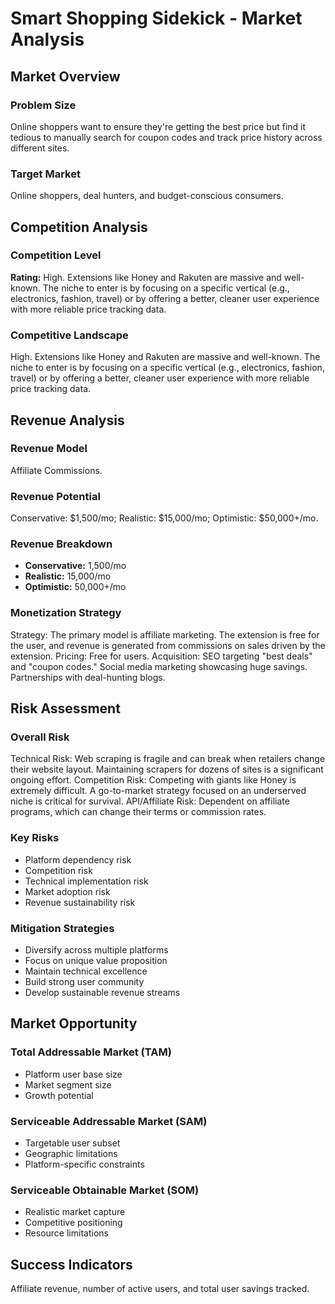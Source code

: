 # Smart Shopping Sidekick - Market Analysis

## Market Overview

### Problem Size
Online shoppers want to ensure they're getting the best price but find it tedious to manually search for coupon codes and track price history across different sites.

### Target Market
Online shoppers, deal hunters, and budget-conscious consumers.

## Competition Analysis

### Competition Level
**Rating:** High. Extensions like Honey and Rakuten are massive and well-known. The niche to enter is by focusing on a specific vertical (e.g., electronics, fashion, travel) or by offering a better, cleaner user experience with more reliable price tracking data.

### Competitive Landscape
High. Extensions like Honey and Rakuten are massive and well-known. The niche to enter is by focusing on a specific vertical (e.g., electronics, fashion, travel) or by offering a better, cleaner user experience with more reliable price tracking data.

## Revenue Analysis

### Revenue Model
Affiliate Commissions.

### Revenue Potential
Conservative: $1,500/mo; Realistic: $15,000/mo; Optimistic: $50,000+/mo.

### Revenue Breakdown
- **Conservative:** 1,500/mo
- **Realistic:** 15,000/mo
- **Optimistic:** 50,000+/mo

### Monetization Strategy
Strategy: The primary model is affiliate marketing. The extension is free for the user, and revenue is generated from commissions on sales driven by the extension. Pricing: Free for users. Acquisition: SEO targeting "best deals" and "coupon codes." Social media marketing showcasing huge savings. Partnerships with deal-hunting blogs.

## Risk Assessment

### Overall Risk
Technical Risk: Web scraping is fragile and can break when retailers change their website layout. Maintaining scrapers for dozens of sites is a significant ongoing effort. Competition Risk: Competing with giants like Honey is extremely difficult. A go-to-market strategy focused on an underserved niche is critical for survival. API/Affiliate Risk: Dependent on affiliate programs, which can change their terms or commission rates.

### Key Risks
- Platform dependency risk
- Competition risk
- Technical implementation risk
- Market adoption risk
- Revenue sustainability risk

### Mitigation Strategies
- Diversify across multiple platforms
- Focus on unique value proposition
- Maintain technical excellence
- Build strong user community
- Develop sustainable revenue streams

## Market Opportunity

### Total Addressable Market (TAM)
- Platform user base size
- Market segment size
- Growth potential

### Serviceable Addressable Market (SAM)
- Targetable user subset
- Geographic limitations
- Platform-specific constraints

### Serviceable Obtainable Market (SOM)
- Realistic market capture
- Competitive positioning
- Resource limitations

## Success Indicators
Affiliate revenue, number of active users, and total user savings tracked.
